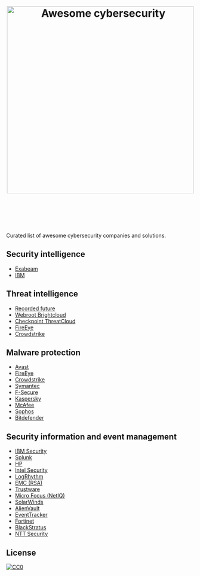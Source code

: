<h1 align="center">
  <br>
  <br>
  <br>
	<img width="500" src="https://cdn.rawgit.com/Annsec/awesome-cybersecurity/master/media/logo.svg" alt="Awesome cybersecurity">
	<br>
  <br>
	<br>
</h1>
<br>
Curated list of awesome cybersecurity companies and solutions.
<br>

## Security intelligence
- [Exabeam](https://www.exabeam.com/)
- [IBM](http://www-03.ibm.com/software/products/en/category/security-intelligence)

## Threat intelligence
- [Recorded future](https://www.recordedfuture.com/)
- [Webroot Brightcloud](http://www.brightcloud.com/)
- [Checkpoint ThreatCloud](https://www.checkpoint.com/products/threatcloud-intellistore/)
- [FireEye](https://www.fireeye.com/products/cyber-threat-intelligence.html)
- [Crowdstrike](https://www.crowdstrike.com/products/falcon-intelligence/)

## Malware protection
- [Avast](https://www.avast.com/)
- [FireEye](https://www.fireeye.com/)
- [Crowdstrike](https://www.crowdstrike.com/)
- [Symantec](https://www.symantec.com/)
- [F-Secure](https://www.f-secure.com/)
- [Kaspersky](https://www.kaspersky.com/)
- [McAfee](https://www.mcafee.com/)
- [Sophos](https://www.sophos.com/)
- [Bitdefender](https://www.bitdefender.com/)

## Security information and event management

- [IBM Security](https://www.ibm.com/security/)
- [Splunk](https://www.splunk.com/)
- [HP](https://saas.hpe.com/en-us/software/enterprise-security)
- [Intel Security](http://www.intelsecurity.com/)
- [LogRhythm](https://logrhythm.com/)
- [EMC (RSA)](https://www.emc.com)
- [Trustware](https://www.trustwave.com/)
- [Micro Focus (NetIQ)](https://www.netiq.com/solutions/security-management/)
- [SolarWinds](http://www.solarwinds.com/)
- [AlienVault](https://www.alienvault.com/)
- [EventTracker](https://www.eventtracker.com/)
- [Fortinet](https://www.fortinet.com/products/management/fortisiem.html)
- [BlackStratus](http://www.blackstratus.com/)
- [NTT Security](https://www.nttsecurity.com/)

## License

[![CC0](http://mirrors.creativecommons.org/presskit/buttons/88x31/svg/cc-zero.svg)](https://creativecommons.org/publicdomain/zero/1.0/)
